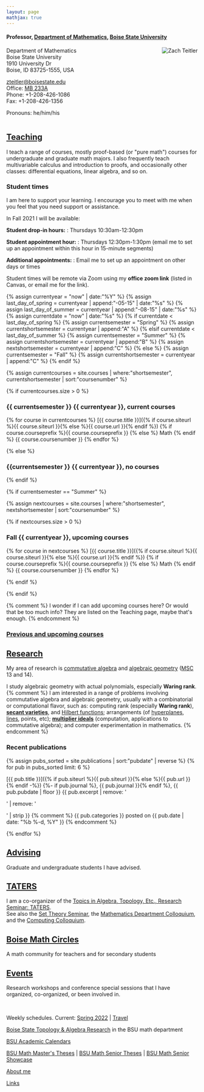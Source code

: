```yaml
---
layout: page
mathjax: true
---
```


#### Professor, [Department of Mathematics](https://www.boisestate.edu/math/), [Boise State University](https://www.boisestate.edu/)


<img style="float:right;margin-left:10px" src="{{ site.baseurl }}/assets/img/me_2012_08_17.png" alt="Zach Teitler" />

Department of Mathematics  
Boise State University  
1910 University Dr  
Boise, ID 83725-1555, USA  

<zteitler@boisestate.edu>  
Office: [MB 233A](https://maps.boisestate.edu/?id=715#!m/89068)  
Phone: +1-208-426-1086  
Fax: +1-208-426-1356  

Pronouns: he/him/his  


<div style="clear:both"></div>



## [Teaching](/teaching)

I teach a range of courses,
mostly proof-based (or "pure math") courses for undergraduate and graduate math majors.
I also frequently teach multivariable calculus and introduction to proofs,
and occasionally other classes: differential equations, linear algebra, and so on.

### Student times

I am here to support your learning.
I encourage you to meet with me when you feel that you need support or assistance.

In Fall 2021 I will be available:

**Student drop-in hours:**
: Thursdays 10:30am-12:30pm

**Student appointment hour:**
: Thursdays 12:30pm-1:30pm (email me to set up an appointment within this hour in 15-minute segments)

**Additional appointments:**
: Email me to set up an appointment on other days or times

Student times will be remote via Zoom
using my **office zoom link** (listed in Canvas, or email me for the link).


{% assign currentyear = "now" | date:"%Y" %}
{% assign last_day_of_spring = currentyear | append:"-05-15" | date:"%s" %}
{% assign last_day_of_summer = currentyear | append:"-08-15" | date:"%s" %}
{% assign currentdate = "now" | date:"%s" %}
{% if currentdate < last_day_of_spring %}
  {% assign currentsemester = "Spring" %}
  {% assign currentshortsemester = currentyear | append:"A" %}
{% elsif currentdate < last_day_of_summer %}
  {% assign currentsemester = "Summer" %}
  {% assign currentshortsemester = currentyear | append:"B" %}
  {% assign nextshortsemester = currentyear | append:"C" %}
{% else %}
  {% assign currentsemester = "Fall" %}
  {% assign currentshortsemester = currentyear | append:"C" %}
{% endif %}

{% assign currentcourses = site.courses | where:"shortsemester", currentshortsemester | sort:"coursenumber" %}

{% if currentcourses.size > 0 %}

### {{ currentsemester }} {{ currentyear }}, current courses
  
  {% for course in currentcourses %}
  [{{ course.title }}]({% if course.siteurl %}{{ course.siteurl }}{% else %}{{ course.url }}{% endif %})
  {% if course.courseprefix %}{{ course.courseprefix }} {% else %} Math {% endif %} {{ course.coursenumber }}
  {% endfor %}
  
{% else %}
  
### {{currentsemester }} {{ currentyear }}, no courses
  
{% endif %}

{% if currentsemester == "Summer" %}

  {% assign nextcourses = site.courses | where:"shortsemester", nextshortsemester | sort:"coursenumber" %}
  
  {% if nextcourses.size > 0 %}
  
### Fall {{ currentyear }}, upcoming courses
  
  {% for course in nextcourses %}
  [{{ course.title }}]({% if course.siteurl %}{{ course.siteurl }}{% else %}{{ course.url }}{% endif %})
  {% if course.courseprefix %}{{ course.courseprefix }} {% else %} Math {% endif %} {{ course.coursenumber }}
  {% endfor %}
  
  {% endif %}

{% endif %}



{% comment %}
I wonder if I can add upcoming courses here?
Or would that be too much info? They are listed on the Teaching page, maybe that's enough.
{% endcomment %}

### [Previous and upcoming courses](/teaching)




## [Research](/research)

My area of research is
[commutative algebra](https://en.wikipedia.org/wiki/Commutative_algebra)
and [algebraic geometry](https://en.wikipedia.org/wiki/Algebraic_geometry)
([MSC](https://mathscinet.ams.org/mathscinet/msc/msc2020.html) 13 and 14).

I study algebraic geometry with actual polynomials,
especially **Waring rank**.
{% comment %}
I am interested in a range of problems involving commutative algebra and
algebraic geometry, usually with a combinatorial or computational flavor,
such as:
computing rank (especially **Waring rank**), [**secant varieties**](https://en.wikipedia.org/wiki/Secant_variety),
and [Hilbert functions](https://en.wikipedia.org/wiki/Hilbert_series_and_Hilbert_polynomial);
arrangements (of [hyperplanes](https://en.wikipedia.org/wiki/Arrangement_of_hyperplanes),
[lines](https://en.wikipedia.org/wiki/Arrangement_of_lines), points, etc);
[**multiplier ideals**](https://en.wikipedia.org/wiki/Multiplier_ideal) (computation, applications to commutative algebra);
and computer experimentation in mathematics.
{% endcomment %}

### Recent publications

{% assign pubs_sorted = site.publications | sort:"pubdate" | reverse %}
{% for pub in pubs_sorted limit: 6 %}

[{{ pub.title }}]({% if pub.siteurl %}{{ pub.siteurl }}{% else %}{{ pub.url }}{% endif -%})
{%- if pub.journal %}, {{ pub.journal }}{% endif %}, {{ pub.pubdate | floor }}
{{ pub.excerpt | remove: '<p>' | remove: '</p>' | strip }}
{% comment %}
<span class="post-meta"><span class="category_name">{{ pub.categories }}</span> posted on {{ pub.date | date: "%b %-d, %Y" }}</span>
{% endcomment %}

{% endfor %}




## [Advising](/advising)

Graduate and undergraduate students I have advised.


## [TATERS](https://sites.google.com/boisestate.edu/taters/)

I am a co-organizer of the [Topics in Algebra, Topology, Etc., Research Seminar: TATERS](https://sites.google.com/boisestate.edu/taters/).  
See also the [Set Theory Seminar](https://www.boisestate.edu/math/research/seminars/settheory/),
the [Mathematics Department Colloquium](https://www.boisestate.edu/math/research/colloquium/),
and the [Computing Colloquium](https://www.boisestate.edu/computing/colloquium/).


## [Boise Math Circles](https://www.boisestate.edu/math/circles/)

A math community for teachers and for secondary students


## [Events](/events)

Research workshops and conference special sessions that I have organized, co-organized,
or been involved in.


<br style="margin-bottom:1ex" />


Weekly schedules. Current: [Spring 2022](/weekly-2022A) | [Travel](/travel)



[Boise State Topology & Algebra Research](https://www.boisestate.edu/math/research/topology/) in the BSU math department

[BSU Academic Calendars](https://www.boisestate.edu/registrar/boise-state-academic-calendars/)

[BSU Math Master's Theses](https://scholarworks.boisestate.edu/math_gradproj/) |
[BSU Math Senior Theses](https://scholarworks.boisestate.edu/math_undergraduate_theses/) |
[BSU Math Senior Showcase](https://scholarworks.boisestate.edu/math_senior_showcase/)

[About me](/about)

[Links](/links)
